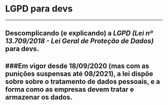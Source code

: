 # LGPD para devs
---
## Descomplicando (e explicando) a *LGPD (Lei nº 13.709/2018 - Lei Geral de Proteção de Dados)* para devs. 

###Em vigor desde 18/09/2020 (mas com as punições suspensas até 08/2021), a lei dispõe sobre sobre o tratamento de dados pessoais, e a forma como as empresas devem tratar e armazenar os dados. 
---

